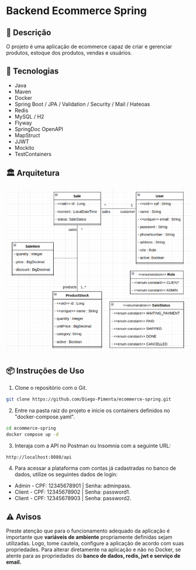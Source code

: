 # Backend Ecommerce Spring

## 📜 Descrição

O projeto é uma aplicação de ecommerce capaz de criar e gerenciar produtos, estoque dos produtos, vendas e usuários.

## 🚀 Tecnologias

- Java
- Maven
- Docker
- Spring Boot / JPA / Validation / Security / Mail / Hateoas
- Redis
- MySQL / H2
- Flyway
- SpringDoc OpenAPI
- MapStruct
- JJWT
- Mockito
- TestContainers

## 🏛️ Arquitetura

<img src="/docs/Class_diagram.png" alt="Diagrama de Classes">

## 📦 Instruções de Uso

1. Clone o repositório com o Git.
```bash
git clone https://github.com/Diego-Pimenta/ecommerce-spring.git
```

2. Entre na pasta raiz do projeto e inicie os containers definidos no "docker-compose.yaml".
```bash
cd ecommerce-spring
docker compose up -d
```

3. Interaja com a API no Postman ou Insomnia com a seguinte URL:
```bash
http://localhost:8080/api
```

4. Para acessar a plataforma com contas já cadastradas no banco de dados, utilize os seguintes dados de login:

- Admin - CPF: 12345678901 | Senha: adminpass.
- Client - CPF: 12345678902 | Senha: password1.
- Client - CPF: 12345678903 | Senha: password2.

## ⚠️ Avisos

Preste atenção que para o funcionamento adequado da aplicação é importante que **variáveis de ambiente** propriamente definidas sejam utilizadas.
Logo, tome cautela, configure a aplicação de acordo com suas propriedades. Para alterar diretamente na aplicação e não no Docker, se atente
para as propriedades do **banco de dados, redis, jwt e serviço de email.**
